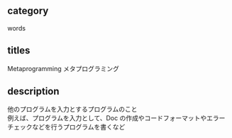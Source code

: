 ## category

words

## titles

Metaprogramming
メタプログラミング

## description

他のプログラムを入力とするプログラムのこと  
例えば、プログラムを入力として、Doc の作成やコードフォーマットやエラーチェックなどを行うプログラムを書くなど
